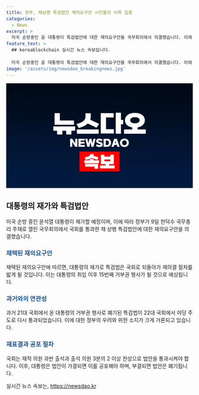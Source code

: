 ```yaml
---
title: 정부, 채상병 특검법안 재의요구안 시민들의 이목 집중
categories:
  - News
excerpt: >
  미국 순방중인 윤 대통령이 특검법안에 대한 재의요구안을 국무회의에서 의결했습니다. 이에 대통령의 재가가 이뤄지면 취임 이후 15번째 거부권 행사가 이뤄지게 될 것으로 예상됩니다. 이에 대해 정부는 위헌 소지가 크다고 보고 있으며, 한덕수 국무총리는 법안을 재추진할 경우 여야 간 협의를 거치는 것이 필요하다고 밝혔습니다. 재적 의원 과반 출석과 출석 의원 3분의 2 이상 찬성으로 법안이 가결되면 대통령은 이를 공포해야 하며, 부결된다면 폐기될 것입니다.
feature_text: >
  ## koreablockchain 실시간 뉴스 속보입니다.

  미국 순방중인 윤 대통령이 특검법안에 대한 재의요구안을 국무회의에서 의결했습니다. 이에 대통령의 재가가 이뤄지면 취임 이후 15번째 거부권 행사가 이뤄지게 될 것으로 예상됩니다. 이에 대해 정부는 위헌 소지가 크다고 보고 있으며, 한덕수 국무총리는 법안을 재추진할 경우 여야 간 협의를 거치는 것이 필요하다고 밝혔습니다. 재적 의원 과반 출석과 출석 의원 3분의 2 이상 찬성으로 법안이 가결되면 대통령은 이를 공포해야 하며, 부결된다면 폐기될 것입니다.
image: '/assets/img/newsdao_breakingnews.jpg'
---
```


<p><img src="/assets/img/newsdao_breakingnews.jpg" alt="koreablockchain 속보" /></p>

<h2 data-ke-size="size26">대통령의 재가와 특검법안</h2>

<p data-ke-size="size16">미국 순방 중인 윤석열 대통령이 재가할 예정이며, 이에 따라 정부가 9일 한덕수 국무총리 주재로 열린 국무회의에서 국회를 통과한 채 상병 특검법안에 대한 재의요구안을 의결했습니다.</p>

<h3><b><span style="color: #1a5490;">채택된 재의요구안</span></b></h3>

<p data-ke-size="size16">채택된 재의요구안에 따르면, 대통령의 재가로 특검법은 국회로 되돌아가 재의결 절차를 밟게 될 것입니다. 이는 대통령의 취임 이후 15번째 거부권 행사가 될 것으로 예상됩니다.</p>

<h3><b><span style="color: #1a5490;">과거와의 연관성</span></b></h3>

<p data-ke-size="size16">과거 21대 국회에서 윤 대통령의 거부권 행사로 폐기된 특검법이 22대 국회에서 야당 주도로 다시 통과되었습니다. 이에 대한 정부의 우려와 위헌 소지가 크게 거론되고 있습니다.</p>

<h3><b><span style="color: #1a5490;">재표결과 공포 절차</span></b></h3>

<p data-ke-size="size16">국회는 재적 의원 과반 출석과 출석 의원 3분의 2 이상 찬성으로 법안을 통과시켜야 합니다. 이후, 대통령은 법안이 가결되면 이를 공포해야 하며, 부결되면 법안은 폐기됩니다.</p>
실시간 뉴스 속보는, <a href="https://newsdao.kr" rel="dofollow">https://newsdao.kr</a>


